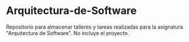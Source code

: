 # Arquitectura-de-Software
Repositorio para almacenar talleres y tareas realizadas para la asignatura "Arquitectura de Software". No incluye el proyecto.
